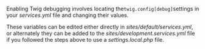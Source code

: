 Enabling Twig debugging involves locating the`twig.config[debug]`settings in your _services.yml_ file and changing their values.

These variables can be edited either directly in _sites/default/services.yml_, or alternately they can be added to the _sites/development.services.yml_ file if you followed the steps above to use a _settings.local.php_ file.

